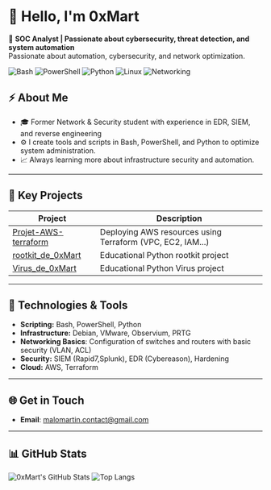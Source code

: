 # 👋 Hello, I'm 0xMart

🚀 **SOC Analyst | Passionate about cybersecurity, threat detection, and system automation**  
Passionate about automation, cybersecurity, and network optimization.

![Bash](https://img.shields.io/badge/-Bash-4EAA25?style=for-the-badge&logo=gnu-bash&logoColor=white)
![PowerShell](https://img.shields.io/badge/-PowerShell-5391FE?style=for-the-badge&logo=powershell&logoColor=white)
![Python](https://img.shields.io/badge/-Python-3776AB?style=for-the-badge&logo=python&logoColor=white)
![Linux](https://img.shields.io/badge/-Linux-FCC624?style=for-the-badge&logo=linux&logoColor=black)
![Networking](https://img.shields.io/badge/-Networking-0078D7?style=for-the-badge&logo=cisco&logoColor=white)


## ⚡ About Me

- 🎓 Former Network & Security student with experience in EDR, SIEM, and reverse engineering
- ⚙️ I create tools and scripts in Bash, PowerShell, and Python to optimize system administration.
- 📈 Always learning more about infrastructure security and automation.

---

## 🔐 Key Projects

| Project | Description |
|--------|-------------|
| [Projet-AWS-terraform](https://github.com/0xMart/Projet-AWS-terraform) | Deploying AWS resources using Terraform (VPC, EC2, IAM...) |
| [rootkit_de_0xMart](https://github.com/0xMart/rootkit_de_0xMart) | Educational Python rootkit project |
| [Virus_de_0xMart](https://github.com/0xMart/Virus_de_0xMart) |Educational Python Virus project |


---

## 🔹 **Technologies & Tools**

- **Scripting:** Bash, PowerShell, Python
- **Infrastructure:** Debian, VMware, Observium, PRTG
- **Networking Basics**: Configuration of switches and routers with basic security (VLAN, ACL)
- **Security:** SIEM (Rapid7,Splunk), EDR (Cybereason), Hardening
- **Cloud:** AWS, Terraform

---

## 🌐 **Get in Touch**
- **Email**: malomartin.contact@gmail.com    

---

## 📊 GitHub Stats

![0xMart's GitHub Stats](https://github-readme-stats.vercel.app/api?username=0xMart&show_icons=true&theme=radical&hide_title=true&cache_seconds=1800)
![Top Langs](https://github-readme-stats.vercel.app/api/top-langs/?username=0xMart&layout=compact&theme=radical&cache_seconds=1800)

